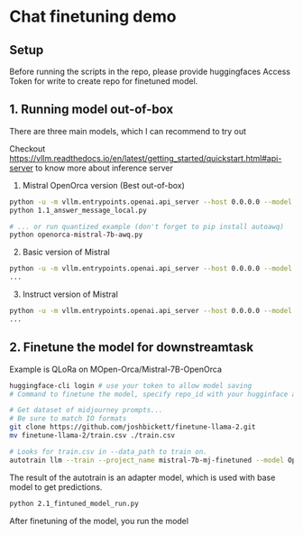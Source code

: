 # Chat finetuning demo

## Setup

Before running the scripts in the repo, please provide
huggingfaces Access Token for write to create repo for 
finetuned model. 

## 1. Running model out-of-box

There are three main models, which I can recommend to try out

Checkout https://vllm.readthedocs.io/en/latest/getting_started/quickstart.html#api-server to know
more about inference server

1. Mistral OpenOrca version (Best out-of-box)

```bash
python -u -m vllm.entrypoints.openai.api_server --host 0.0.0.0 --model Open-Orca/Mistral-7B-OpenOrca 
python 1.1_answer_message_local.py

# ... or run quantized example (don't forget to pip install autoawq)
python openorca-mistral-7b-awq.py
```

2. Basic version of Mistral

```bash
python -u -m vllm.entrypoints.openai.api_server --host 0.0.0.0 --model mistralai/Mistral-7B-v0.1
...
```

3. Instruct version of Mistral

```bash
python -u -m vllm.entrypoints.openai.api_server --host 0.0.0.0 --model mistralai/Mistral-7B-Instruct-v0.1
...
```

## 2. Finetune the model for downstreamtask

Example is QLoRa on MOpen-Orca/Mistral-7B-OpenOrca

```bash
huggingface-cli login # use your token to allow model saving
# Command to finetune the model, specify repo_id with your hugginface account name. 

# Get dataset of midjourney prompts...
# Be sure to match IO formats
git clone https://github.com/joshbickett/finetune-llama-2.git
mv finetune-llama-2/train.csv ./train.csv

# Looks for train.csv in --data_path to train on.
autotrain llm --train --project_name mistral-7b-mj-finetuned --model Open-Orca/Mistral-7B-OpenOrca --data_path . --use_peft --use_int4 --learning_rate 2e-4 --train_batch_size 12 --num_train_epochs 45 --trainer sft --target_modules q_proj,v_proj --push_to_hub --repo_id quakumei/Mistral-OpenOrca-ft-45it
```

The result of the autotrain is an adapter model, which is used with base model to get predictions. 

```bash
python 2.1_fintuned_model_run.py  
```

After finetuning of the model, you run the model

